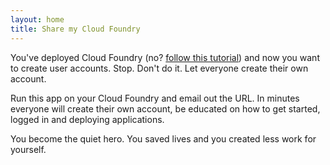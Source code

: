 ```yaml
---
layout: home
title: Share my Cloud Foundry
---
```


You've deployed Cloud Foundry (no? [follow this tutorial](https://github.com/cloudfoundry-community/bosh-cloudfoundry/tree/master/tutorials)) and now you want to create user accounts. Stop. Don't do it. Let everyone create their own account.

Run this app on your Cloud Foundry and email out the URL. In minutes everyone will create their own account, be educated on how to get started, logged in and deploying applications.

You become the quiet hero. You saved lives and you created less work for yourself.

